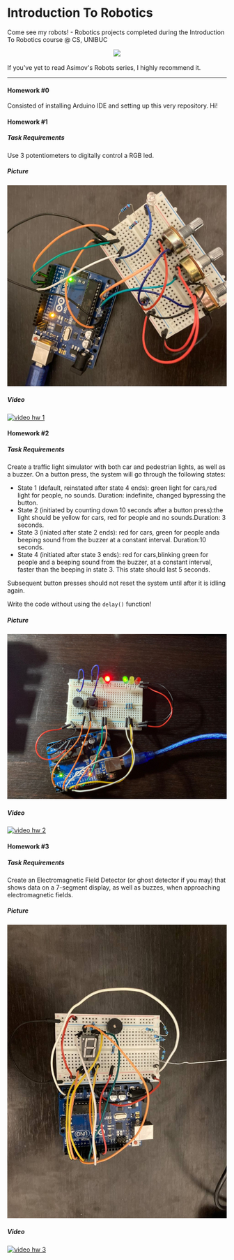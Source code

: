 # Introduction To Robotics

Come see my robots! - Robotics projects completed during the Introduction To Robotics course @ CS, UNIBUC

<div align="center"><img src="https://imgs.xkcd.com/comics/the_three_laws_of_robotics.png"> </div>


If you've yet to read Asimov's Robots series, I highly recommend it. 

<hr>

#### Homework #0
Consisted of installing Arduino IDE and setting up this very repository. Hi!

#### Homework #1

##### Task Requirements

Use 3 potentiometers to digitally control a RGB led.

##### Picture
![tema1](assets/tema1.jpeg)
##### Video
<a href="https://www.youtube.com/watch?v=cUwO6YBgpMw"><img src="https://img.youtube.com/vi/cUwO6YBgpMw/0.jpg" alt="video hw 1"></a>

#### Homework #2

##### Task Requirements

Create a traffic light simulator with both car and pedestrian lights, as well as a buzzer. On a button press, the system will go through the following states:

 - State 1 (default, reinstated after state 4 ends): green light for cars,red  light  for  people,  no  sounds.   Duration:  indefinite,  changed  bypressing the button.
 - State 2 (initiated by counting down 10 seconds after a button press):the  light  should  be  yellow  for  cars,  red  for  people  and  no  sounds.Duration:  3 seconds.
 - State 3 (iniated after state 2 ends): red for cars, green for people anda beeping sound from the buzzer at a constant interval.  Duration:10 seconds.
 - State 4 (initiated after state 3 ends): red for cars,blinking green for people and a beeping sound from the buzzer, at a constant interval,  faster than the beeping in state 3. This state should last 5 seconds.

Subsequent button presses should not reset the system until after it is idling again.

Write the code without using the `delay()` function!

##### Picture
![tema2](assets/tema2.jpeg)
##### Video
<a href="https://youtu.be/LNvTyDPz8G8"><img src="https://img.youtube.com/vi/LNvTyDPz8G8/0.jpg" alt="video hw 2"></a>

#### Homework #3

##### Task Requirements

Create an Electromagnetic Field Detector (or ghost detector if you may) that shows data on a 7-segment display, as well as buzzes, when approaching electromagnetic fields.

##### Picture
![tema2](assets/3.jpg)
##### Video
<a href="https://youtu.be/XFmxfKWtlRE"><img src="https://img.youtube.com/vi/XFmxfKWtlRE/0.jpg" alt="video hw 3"></a>
